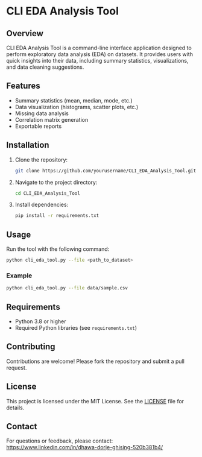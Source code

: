# CLI EDA Analysis Tool

## Overview
CLI EDA Analysis Tool is a command-line interface application designed to perform exploratory data analysis (EDA) on datasets. It provides users with quick insights into their data, including summary statistics, visualizations, and data cleaning suggestions.

## Features
- Summary statistics (mean, median, mode, etc.)
- Data visualization (histograms, scatter plots, etc.)
- Missing data analysis
- Correlation matrix generation
- Exportable reports

## Installation
1. Clone the repository:
    ```bash
    git clone https://github.com/yourusername/CLI_EDA_Analysis_Tool.git
    ```
2. Navigate to the project directory:
    ```bash
    cd CLI_EDA_Analysis_Tool
    ```
3. Install dependencies:
    ```bash
    pip install -r requirements.txt
    ```

## Usage
Run the tool with the following command:
```bash
python cli_eda_tool.py --file <path_to_dataset>
```

### Example
```bash
python cli_eda_tool.py --file data/sample.csv
```

## Requirements
- Python 3.8 or higher
- Required Python libraries (see `requirements.txt`)

## Contributing
Contributions are welcome! Please fork the repository and submit a pull request.

## License
This project is licensed under the MIT License. See the [LICENSE](LICENSE) file for details.

## Contact
For questions or feedback, please contact: https://www.linkedin.com/in/dhawa-dorje-ghising-520b381b4/